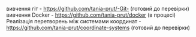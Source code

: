вивчення гіт - https://github.com/tania-prut/-Git- (готовий до перевірки) <br>
вивчення Docker - https://github.com/tania-prut/docker (в процесі) <br>
Реалізація перетворень між системами координат  - https://github.com/tania-prut/coordinate-systems (готовий до перевірки) <br>
